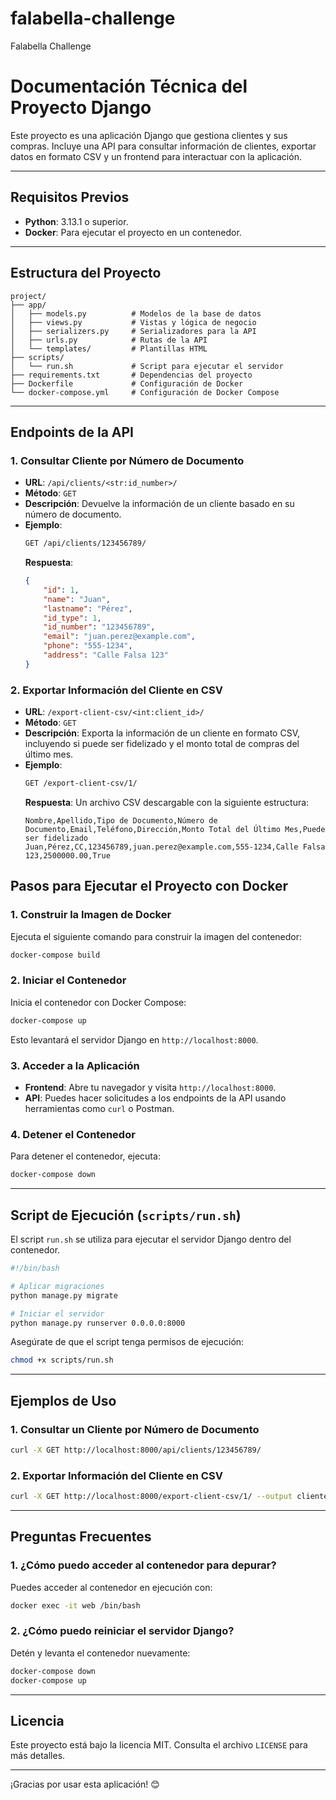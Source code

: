 # falabella-challenge
Falabella Challenge

# Documentación Técnica del Proyecto Django

Este proyecto es una aplicación Django que gestiona clientes y sus compras. Incluye una API para consultar información de clientes, exportar datos en formato CSV y un frontend para interactuar con la aplicación.

---

## Requisitos Previos

- **Python**: 3.13.1 o superior.
- **Docker**: Para ejecutar el proyecto en un contenedor.

---

## Estructura del Proyecto

```
project/
├── app/
│   ├── models.py          # Modelos de la base de datos
│   ├── views.py           # Vistas y lógica de negocio
│   ├── serializers.py     # Serializadores para la API
│   ├── urls.py            # Rutas de la API
│   └── templates/         # Plantillas HTML
├── scripts/
│   └── run.sh             # Script para ejecutar el servidor
├── requirements.txt       # Dependencias del proyecto
├── Dockerfile             # Configuración de Docker
└── docker-compose.yml     # Configuración de Docker Compose
```

---

## Endpoints de la API

### 1. Consultar Cliente por Número de Documento
- **URL**: `/api/clients/<str:id_number>/`
- **Método**: `GET`
- **Descripción**: Devuelve la información de un cliente basado en su número de documento.
- **Ejemplo**:
  ```bash
  GET /api/clients/123456789/
  ```
  **Respuesta**:
  ```json
  {
      "id": 1,
      "name": "Juan",
      "lastname": "Pérez",
      "id_type": 1,
      "id_number": "123456789",
      "email": "juan.perez@example.com",
      "phone": "555-1234",
      "address": "Calle Falsa 123"
  }
  ```

### 2. Exportar Información del Cliente en CSV
- **URL**: `/export-client-csv/<int:client_id>/`
- **Método**: `GET`
- **Descripción**: Exporta la información de un cliente en formato CSV, incluyendo si puede ser fidelizado y el monto total de compras del último mes.
- **Ejemplo**:
  ```bash
  GET /export-client-csv/1/
  ```
  **Respuesta**: Un archivo CSV descargable con la siguiente estructura:
  ```csv
  Nombre,Apellido,Tipo de Documento,Número de Documento,Email,Teléfono,Dirección,Monto Total del Último Mes,Puede ser fidelizado
  Juan,Pérez,CC,123456789,juan.perez@example.com,555-1234,Calle Falsa 123,2500000.00,True
  ```

## Pasos para Ejecutar el Proyecto con Docker

### 1. Construir la Imagen de Docker

Ejecuta el siguiente comando para construir la imagen del contenedor:

```bash
docker-compose build
```

### 2. Iniciar el Contenedor

Inicia el contenedor con Docker Compose:

```bash
docker-compose up
```

Esto levantará el servidor Django en `http://localhost:8000`.

### 3. Acceder a la Aplicación

- **Frontend**: Abre tu navegador y visita `http://localhost:8000`.
- **API**: Puedes hacer solicitudes a los endpoints de la API usando herramientas como `curl` o Postman.

### 4. Detener el Contenedor

Para detener el contenedor, ejecuta:

```bash
docker-compose down
```

---

## Script de Ejecución (`scripts/run.sh`)

El script `run.sh` se utiliza para ejecutar el servidor Django dentro del contenedor.

```bash
#!/bin/bash

# Aplicar migraciones
python manage.py migrate

# Iniciar el servidor
python manage.py runserver 0.0.0.0:8000
```

Asegúrate de que el script tenga permisos de ejecución:

```bash
chmod +x scripts/run.sh
```

---

## Ejemplos de Uso

### 1. Consultar un Cliente por Número de Documento

```bash
curl -X GET http://localhost:8000/api/clients/123456789/
```

### 2. Exportar Información del Cliente en CSV

```bash
curl -X GET http://localhost:8000/export-client-csv/1/ --output cliente_123456789.csv
```

---

## Preguntas Frecuentes

### 1. ¿Cómo puedo acceder al contenedor para depurar?

Puedes acceder al contenedor en ejecución con:

```bash
docker exec -it web /bin/bash
```

### 2. ¿Cómo puedo reiniciar el servidor Django?

Detén y levanta el contenedor nuevamente:

```bash
docker-compose down
docker-compose up
```

---

## Licencia

Este proyecto está bajo la licencia MIT. Consulta el archivo `LICENSE` para más detalles.

---

¡Gracias por usar esta aplicación! 😊
